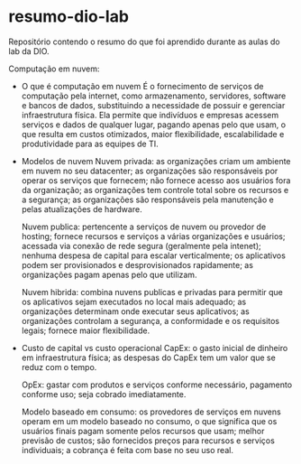 # resumo-dio-lab
Repositório contendo o resumo do que foi aprendido durante as aulas do lab da DIO.


Computação em nuvem:

* O que é computação em nuvem
  É o fornecimento de serviços de computação pela internet, como armazenamento, servidores, software e bancos de dados, substituindo a necessidade de possuir e gerenciar infraestrutura física.
  Ela permite que indivíduos e empresas acessem serviços e dados de qualquer lugar, pagando apenas pelo que usam, o que resulta em custos otimizados, maior flexibilidade, escalabilidade e produtividade para as equipes de TI. 

* Modelos de nuvem
  Nuvem privada: as organizações criam um ambiente em nuvem no seu datacenter;
                 as organizações são responsáveis por operar os serviços que fornecem;
                 não fornece acesso aos usuários fora da organização;
                 as organizações tem controle total sobre os recursos e a segurança;
                 as organizações são responsáveis pela manutenção e pelas atualizações de hardware.

  Nuvem publica: pertencente a serviços de nuvem ou provedor de hosting;
                 fornece recursos e serviços a várias organizações e usuários;
                 acessada via conexão de rede segura (geralmente pela intenet);
                 nenhuma despesa de capital para escalar verticalmente;
                 os aplicativos podem ser provisionados e desprovisionados rapidamente;
                 as organizações pagam apenas pelo que utilizam.

  Nuvem hibrida: combina nuvens publicas e privadas para permitir que os aplicativos sejam executados no local mais adequado;
                 as organizações determinam onde executar seus aplicativos;
                 as organizações controlam a segurança, a conformidade e os requisitos legais;
                 fornece maior flexibilidade.

* Custo de capital vs custo operacional
  CapEx: o gasto inicial de dinheiro em infraestrutura física;
         as despesas do CapEx tem um valor que se reduz com o tempo.

  OpEx: gastar com produtos e serviços conforme necessário, pagamento conforme uso;
        seja cobrado imediatamente.

  Modelo baseado em consumo: os provedores de serviços em nuvens operam em um modelo baseado no consumo, o que significa que os usuários finais pagam somente pelos recursos que usam;
                             melhor previsão de custos;
                             são fornecidos preços para recursos e serviços individuais;
                             a cobrança é feita com base no seu uso real.
  
